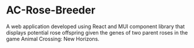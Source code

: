 # AC-Rose-Breeder
A web application developed using React and MUI component library that displays potential rose offspring given the genes of two parent roses in the game Animal Crossing: New Horizons.
